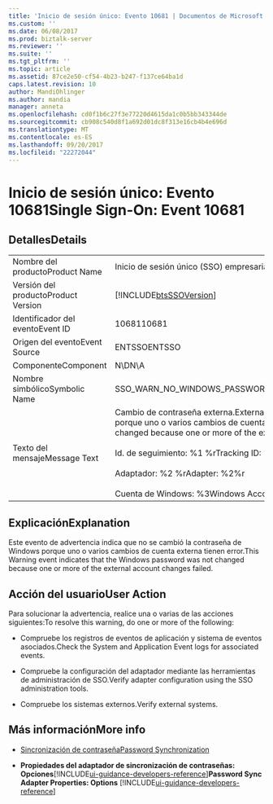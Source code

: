 ```yaml
---
title: 'Inicio de sesión único: Evento 10681 | Documentos de Microsoft'
ms.custom: ''
ms.date: 06/08/2017
ms.prod: biztalk-server
ms.reviewer: ''
ms.suite: ''
ms.tgt_pltfrm: ''
ms.topic: article
ms.assetid: 87ce2e50-cf54-4b23-b247-f137ce64ba1d
caps.latest.revision: 10
author: MandiOhlinger
ms.author: mandia
manager: anneta
ms.openlocfilehash: cd0f1b6c27f3e77220d4615da1c0b5bb343344de
ms.sourcegitcommit: cb908c540d8f1a692d01dc8f313e16cb4b4e696d
ms.translationtype: MT
ms.contentlocale: es-ES
ms.lasthandoff: 09/20/2017
ms.locfileid: "22272044"
---
```

# <a name="single-sign-on-event-10681"></a><span data-ttu-id="8fdde-102">Inicio de sesión único: Evento 10681</span><span class="sxs-lookup"><span data-stu-id="8fdde-102">Single Sign-On: Event 10681</span></span>
## <a name="details"></a><span data-ttu-id="8fdde-103">Detalles</span><span class="sxs-lookup"><span data-stu-id="8fdde-103">Details</span></span>  
  
|||  
|-|-|  
|<span data-ttu-id="8fdde-104">Nombre del producto</span><span class="sxs-lookup"><span data-stu-id="8fdde-104">Product Name</span></span>|<span data-ttu-id="8fdde-105">Inicio de sesión único (SSO) empresarial</span><span class="sxs-lookup"><span data-stu-id="8fdde-105">Enterprise Single Sign-On</span></span>|  
|<span data-ttu-id="8fdde-106">Versión del producto</span><span class="sxs-lookup"><span data-stu-id="8fdde-106">Product Version</span></span>|[!INCLUDE[btsSSOVersion](../includes/btsssoversion-md.md)]|  
|<span data-ttu-id="8fdde-107">Identificador del evento</span><span class="sxs-lookup"><span data-stu-id="8fdde-107">Event ID</span></span>|<span data-ttu-id="8fdde-108">10681</span><span class="sxs-lookup"><span data-stu-id="8fdde-108">10681</span></span>|  
|<span data-ttu-id="8fdde-109">Origen del evento</span><span class="sxs-lookup"><span data-stu-id="8fdde-109">Event Source</span></span>|<span data-ttu-id="8fdde-110">ENTSSO</span><span class="sxs-lookup"><span data-stu-id="8fdde-110">ENTSSO</span></span>|  
|<span data-ttu-id="8fdde-111">Componente</span><span class="sxs-lookup"><span data-stu-id="8fdde-111">Component</span></span>|<span data-ttu-id="8fdde-112">N\D</span><span class="sxs-lookup"><span data-stu-id="8fdde-112">N\A</span></span>|  
|<span data-ttu-id="8fdde-113">Nombre simbólico</span><span class="sxs-lookup"><span data-stu-id="8fdde-113">Symbolic Name</span></span>|<span data-ttu-id="8fdde-114">SSO_WARN_NO_WINDOWS_PASSWORD_CHANGE</span><span class="sxs-lookup"><span data-stu-id="8fdde-114">SSO_WARN_NO_WINDOWS_PASSWORD_CHANGE</span></span>|  
|<span data-ttu-id="8fdde-115">Texto del mensaje</span><span class="sxs-lookup"><span data-stu-id="8fdde-115">Message Text</span></span>|<span data-ttu-id="8fdde-116">Cambio de contraseña externa.</span><span class="sxs-lookup"><span data-stu-id="8fdde-116">External password change.</span></span> <span data-ttu-id="8fdde-117">No se cambió la contraseña de Windows porque uno o varios cambios de cuenta externa tienen error.%r</span><span class="sxs-lookup"><span data-stu-id="8fdde-117">The Windows password was not changed because one or more of the external account changes failed.%r</span></span><br /><br /> <span data-ttu-id="8fdde-118">Id. de seguimiento: %1 %r</span><span class="sxs-lookup"><span data-stu-id="8fdde-118">Tracking ID: %1%r</span></span><br /><br /> <span data-ttu-id="8fdde-119">Adaptador: %2 %r</span><span class="sxs-lookup"><span data-stu-id="8fdde-119">Adapter: %2%r</span></span><br /><br /> <span data-ttu-id="8fdde-120">Cuenta de Windows: %3</span><span class="sxs-lookup"><span data-stu-id="8fdde-120">Windows Account: %3</span></span>|  
  
## <a name="explanation"></a><span data-ttu-id="8fdde-121">Explicación</span><span class="sxs-lookup"><span data-stu-id="8fdde-121">Explanation</span></span>  
 <span data-ttu-id="8fdde-122">Este evento de advertencia indica que no se cambió la contraseña de Windows porque uno o varios cambios de cuenta externa tienen error.</span><span class="sxs-lookup"><span data-stu-id="8fdde-122">This Warning event indicates that the Windows password was not changed because one or more of the external account changes failed.</span></span>  
  
## <a name="user-action"></a><span data-ttu-id="8fdde-123">Acción del usuario</span><span class="sxs-lookup"><span data-stu-id="8fdde-123">User Action</span></span>  
 <span data-ttu-id="8fdde-124">Para solucionar la advertencia, realice una o varias de las acciones siguientes:</span><span class="sxs-lookup"><span data-stu-id="8fdde-124">To resolve this warning, do one or more of the following:</span></span>  
  
-   <span data-ttu-id="8fdde-125">Compruebe los registros de eventos de aplicación y sistema de eventos asociados.</span><span class="sxs-lookup"><span data-stu-id="8fdde-125">Check the System and Application Event logs for associated events.</span></span>  
  
-   <span data-ttu-id="8fdde-126">Compruebe la configuración del adaptador mediante las herramientas de administración de SSO.</span><span class="sxs-lookup"><span data-stu-id="8fdde-126">Verify adapter configuration using the SSO administration tools.</span></span>  
  
-   <span data-ttu-id="8fdde-127">Compruebe los sistemas externos.</span><span class="sxs-lookup"><span data-stu-id="8fdde-127">Verify external systems.</span></span>  
  
## <a name="more-info"></a><span data-ttu-id="8fdde-128">Más información</span><span class="sxs-lookup"><span data-stu-id="8fdde-128">More info</span></span>
  
-   [<span data-ttu-id="8fdde-129">Sincronización de contraseña</span><span class="sxs-lookup"><span data-stu-id="8fdde-129">Password Synchronization</span></span>](../core/password-synchronization2.md)  
  
-   <span data-ttu-id="8fdde-130">**Propiedades del adaptador de sincronización de contraseñas: Opciones**[!INCLUDE[ui-guidance-developers-reference](../includes/ui-guidance-developers-reference.md)]</span><span class="sxs-lookup"><span data-stu-id="8fdde-130">**Password Sync Adapter Properties: Options** [!INCLUDE[ui-guidance-developers-reference](../includes/ui-guidance-developers-reference.md)]</span></span>